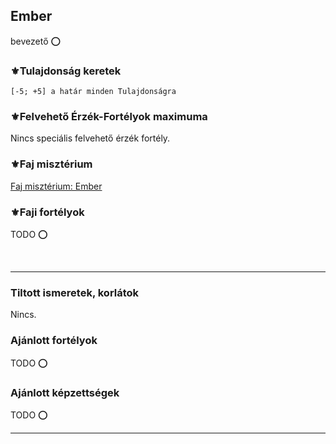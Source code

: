 ## Ember

bevezető ⭕

### ⚜️Tulajdonság keretek

```
[-5; +5] a határ minden Tulajdonságra
```

### ⚜️Felvehető Érzék-Fortélyok maximuma

Nincs speciális felvehető érzék fortély.

### ⚜️Faj misztérium

[Faj misztérium: Ember](../kepzettsegek.faj.miszterium/faj_miszterium_ember.md)

### ⚜️Faji fortélyok

TODO ⭕

<br />

---
### Tiltott ismeretek, korlátok

Nincs.

### Ajánlott fortélyok

TODO ⭕

### Ajánlott képzettségek

TODO ⭕

---
